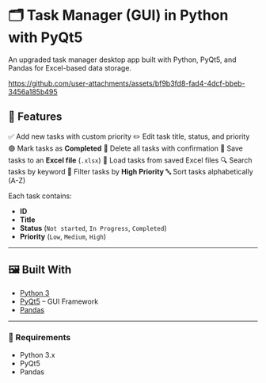 # 🗂️ Task Manager (GUI) in Python with PyQt5

An upgraded task manager desktop app built with Python, PyQt5, and Pandas for Excel-based data storage.

https://github.com/user-attachments/assets/bf9b3fd8-fad4-4dcf-bbeb-3456a185b495


## 📌 Features

✅ Add new tasks with custom priority
✏️ Edit task title, status, and priority
🟢 Mark tasks as **Completed**
🧹 Delete all tasks with confirmation
💾 Save tasks to an **Excel file** (`.xlsx`)
📂 Load tasks from saved Excel files
🔍 Search tasks by keyword
🚨 Filter tasks by **High Priority**
🔤 Sort tasks alphabetically (A-Z)

Each task contains:
- **ID**
- **Title**
- **Status** (`Not started`, `In Progress`, `Completed`)
- **Priority** (`Low`, `Medium`, `High`)

---

## 🖼️ Built With

- [Python 3](https://www.python.org/)
- [PyQt5](https://pypi.org/project/PyQt5/) – GUI Framework
- [Pandas](https://pandas.pydata.org/)

---

### 🔧 Requirements

- Python 3.x
- PyQt5
- Pandas

